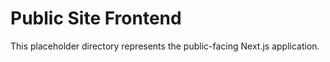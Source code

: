 # Public Site Frontend

This placeholder directory represents the public-facing Next.js application.
